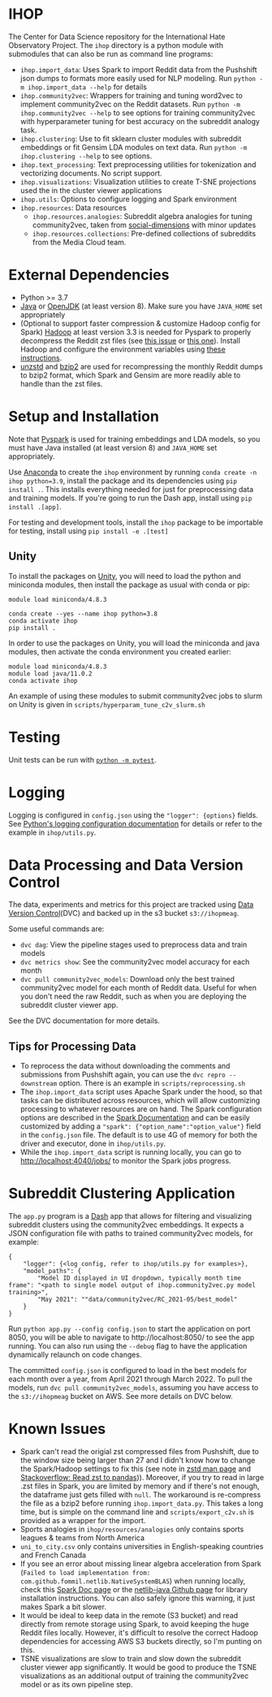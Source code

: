 # IHOP
The Center for Data Science repository for the International Hate Observatory Project.
The `ihop` directory is a python module with submodules that can also be run as command line programs:
- `ihop.import_data`: Uses Spark to import Reddit data from the Pushshift json dumps to formats more easily used for NLP modeling. Run `python -m ihop.import_data --help` for details
- `ihop.community2vec`: Wrappers for training and tuning word2vec to implement community2vec on the Reddit datasets. Run `python -m ihop.community2vec --help` to see options for training community2vec with hyperparameter tuning for best accuracy on the subreddit analogy task.
- `ihop.clustering`: Use to fit sklearn cluster modules with subreddit embeddings or fit Gensim LDA modules on text data.  Run `python -m ihop.clustering --help` to see options.
- `ihop.text_processing`: Text preprocessing utilities for tokenization and vectorizing documents. No script support.
- `ihop.visualizations`: Visualization utilities to create T-SNE projections used the in the cluster viewer applications
- `ihop.utils`: Options to configure logging and Spark environment
- `ihop.resources`: Data resources
	- `ihop.resources.analogies`: Subreddit algebra analogies for tuning community2vec, taken from [social-dimensions](https://github.com/CSSLab/social-dimensions) with minor updates
    - `ihop.resources.collections`: Pre-defined collections of subreddits from the Media Cloud team.

# External Dependencies
- Python >= 3.7
- [Java](https://docs.oracle.com/en/java/javase/17/install/overview-jdk-installation.html) or [OpenJDK](https://openjdk.java.net/install/) (at least version 8). Make sure you have `JAVA_HOME` set appropriately
- (Optional to support faster compression & customize Hadoop config for Spark) [Hadoop](https://hadoop.apache.org) at least version 3.3 is needed for Pyspark to properly decompress the Reddit zst files (see [this issue](https://stackoverflow.com/questions/64607248/configure-spark-on-yarn-to-use-hadoop-native-libraries) or [this one](https://stackoverflow.com/questions/67099204/reading-a-zst-archive-in-scala-spark-native-zstandard-library-not-available)). Install Hadoop and configure the environment variables using [these instructions](https://phoenixnap.com/kb/install-hadoop-ubuntu).
- [unzstd](http://manpages.ubuntu.com/manpages/bionic/man1/unzstd.1.html) and [bzip2](https://www.sourceware.org/bzip2/) are used for recompressing the monthly Reddit dumps to bzip2 format, which Spark and Gensim are more readily able to handle than the zst files.


# Setup and Installation
Note that [Pyspark](https://spark.apache.org/docs/latest/api/python/getting_started/install.html#dependencies) is used for training embeddings and LDA models, so you must have Java installed (at least version 8) and `JAVA_HOME` set appropriately.

Use [Anaconda](https://docs.anaconda.com/anaconda/install/index.html) to create the `ihop` environment by running `conda create -n ihop python=3.9`, install the package and its dependencies using `pip install .`. This installs everything needed for just for preprocessing data and training models. If you're going to run the Dash app, install using `pip install .[app]`.

For testing and development tools, install the `ihop` package to be importable for testing, install using `pip install -e .[test]`

## Unity
To install the packages on [Unity](https://unity.rc.umass.edu/docs/#modules/using/), you will need to load the python and miniconda modules, then install the package as usual with conda or pip:
```
module load miniconda/4.8.3

conda create --yes --name ihop python=3.8
conda activate ihop
pip install .
```

In order to use the packages on Unity, you will load the miniconda and java modules, then activate the conda environment you created earlier:
```
module load miniconda/4.8.3
module load java/11.0.2
conda activate ihop
```

An example of using these modules to submit community2vec jobs to slurm on Unity is given in `scripts/hyperparam_tune_c2v_slurm.sh`

# Testing
Unit tests can be run with [`python -m pytest`](https://docs.pytest.org/en/6.2.x/).

# Logging
Logging is configured in `config.json` using the `"logger": {options}` fields. See [Python's logging configuration documentation](https://docs.python.org/3/library/logging.config.html) for details or refer to the example in `ihop/utils.py`.


# Data Processing and Data Version Control
The data, experiments and metrics for this project are tracked using [Data Version Control](https://dvc.org/)(DVC) and backed up in the s3 bucket `s3://ihopmeag`.

Some useful commands are:
- `dvc dag`: View the pipeline stages used to preprocess data and train models
- `dvc metrics show`: See the community2vec model accuracy for each month
- `dvc pull community2vec_models`: Download only the best trained community2vec model for each month of Reddit data. Useful for when you don't need the raw Reddit, such as when you are deploying the subreddit cluster viewer app.

See the DVC documentation for more details.

## Tips for Processing Data
- To reprocess the data without downloading the comments and submissions from Pushshift again, you can use the `dvc repro --downstream` option. There is an example in `scripts/reprocessing.sh`
- The `ihop.import_data` script uses Apache Spark under the hood, so that tasks can be distributed across resources, which will allow customizing processing to whatever resources are on hand. The Spark configuration options are described in the [Spark Documentation](https://spark.apache.org/docs/latest/configuration.html) and can be easily customized by adding a `"spark": {"option_name":"option_value"}` field in the `config.json` file. The default is to use 4G of memory for both the driver and executor, done in `ihop/utils.py`.
- While the `ihop.import_data` script is running locally, you can go to <http://localhost:4040/jobs/> to monitor the Spark jobs progress.


# Subreddit Clustering Application
The `app.py` program is a [Dash](https://plotly.com/dash/) app that allows for filtering and visualizing subreddit clusters using the community2vec embeddings.
It expects a JSON configuration file with paths to trained community2vec models, for example:
```
{
    "logger": {<log config, refer to ihop/utils.py for examples>},
    "model_paths": {
        "Model ID displayed in UI dropdown, typically month time frame": "<path to single model output of ihop.community2vec.py model training>",
        "May 2021": ""data/community2vec/RC_2021-05/best_model"
    }
}
```
Run `python app.py --config config.json` to start the application on port 8050, you will be able to navigate to http://localhost:8050/ to see the app running. You can also run using the `--debug` flag to have the application dynamically relaunch on code changes.

The committed `config.json` is configured to load in the best models for each month over a year, from April 2021 through March 2022. To pull the models, run `dvc pull community2vec_models`, assuming you have access to the `s3://ihopmeag` bucket on AWS. See more details on DVC below.



# Known Issues
- Spark can't read the origial zst compressed files from Pushshift, due to the window size being larger than 27 and I didn't know how to change the Spark/Hadoop settings to fix this (see note in [zstd man page](https://manpages.debian.org/unstable/zstd/zstd.1.en.html) and [Stackoverflow: Read zst to pandas](https://stackoverflow.com/questions/61067762/how-to-extract-zst-files-into-a-pandas-dataframe))). Moreover, if you try to read in large .zst files in Spark, you are limited by memory and if there's not enough, the dataframe just gets filled with `null`. The workaround is re-compress the file as a bzip2 before running `ihop.import_data.py`. This takes a long time, but is simple on the command line and `scripts/export_c2v.sh` is provided as a wrapper for the import.
- Sports analogies in `ihop/resources/analogies` only contains sports leagues & teams from North America
- `uni_to_city.csv` only contains universities in English-speaking countries and French Canada
- If you see an error about missing linear algebra acceleration from Spark (`Failed to load implementation from: com.github.fommil.netlib.NativeSystemBLAS`) when running locally, check this [Spark Doc page](https://spark.apache.org/docs/latest/ml-linalg-guide.html) or the [netlib-java Github page](https://github.com/fommil/netlib-java/) for library installation instructions. You can also safely ignore this warning, it just makes Spark a bit slower.
- It would be ideal to keep data in the remote (S3 bucket) and read directly from remote storage using Spark, to avoid keeping the huge Reddit files locally. However, it's difficult to resolve the correct Hadoop dependencies for accessing AWS S3 buckets directly, so I'm punting on this.
- TSNE visualizations are slow to train and slow down the subreddit cluster viewer app significantly. It would be good to produce the TSNE visualizations as an additional output of training the community2vec model or as its own pipeline step.

